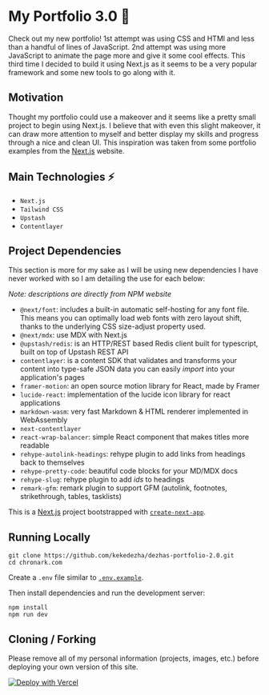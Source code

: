 # My Portfolio 3.0 🎉

Check out my new portfolio! 1st attempt was using CSS and HTMl and less than a handful of lines of JavaScript. 2nd attempt was using more JavaScript to animate the page more and give it some cool effects. This third time I decided to build it using Next.js as it seems to be a very popular framework and some new tools to go along with it. 

## Motivation

Thought my portfolio could use a makeover and it seems like a pretty small project to begin using Next.js. I believe that with even this slight makeover, it can draw more attention to myself and better display my skills and progress through a nice and clean UI. This inspiration was taken from some portfolio examples from the [Next.js](https://nextjs.org/) website. 

## Main Technologies ⚡️

- `Next.js`
- `Tailwind CSS`
- `Upstash`
- `Contentlayer`

## Project Dependencies

This section is more for my sake as I will be using new dependencies I have never worked with so I am detailing the use for each below:

*Note: descriptions are directly from NPM website*

- `@next/font`: includes a built-in automatic self-hosting for any font file. This means you can optimally load web fonts with zero layout shift, thanks to the underlying CSS size-adjust property used. 
- `@next/mdx`: use MDX with Next.js
- `@upstash/redis`: is an HTTP/REST based Redis client built for typescript, built on top of Upstash REST API
- `contentlayer`: is a content SDK that validates and transforms your content into type-safe JSON data you can easily *import* into your application's pages
- `framer-motion`: an open source motion library for React, made by Framer
- `lucide-react`: implementation of the lucide icon library for react applications
- `markdown-wasm`: very fast Markdown & HTML renderer implemented in WebAssembly
- `next-contentlayer`
- `react-wrap-balancer`: simple React component that makes titles more readable
- `rehype-autolink-headings`: rehype plugin to add links from headings back to themselves
- `rehype-pretty-code`: beautiful code blocks for your MD/MDX docs
- `rehype-slug`: rehype plugin to add *ids* to headings
- `remark-gfm`: remark plugin to support GFM (autolink, footnotes, strikethrough, tables, tasklists)

This is a [Next.js](https://nextjs.org/) project bootstrapped with [`create-next-app`](https://github.com/vercel/next.js/tree/canary/packages/create-next-app).

## Running Locally

```sh-session
git clone https://github.com/kekedezha/dezhas-portfolio-2.0.git
cd chronark.com
```

Create a `.env` file similar to [`.env.example`](https://github.com/chronark/chronark.com/blob/main/.env.example).

Then install dependencies and run the development server:
```sh-session
npm install
npm run dev
```

## Cloning / Forking

Please remove all of my personal information (projects, images, etc.) before deploying your own version of this site.

[![Deploy with Vercel](https://vercel.com/button)](https://vercel.com/new/upstash/clone?demo-title=Next.js%20Portfolio%20with%20Pageview%20Counter&demo-description=Portfolio%20site%20with%20pageview%20counter%2C%20built%20with%20Next.js%2013%20App%20Router%2C%20Contentlayer%2C%20and%20Upstash%20Redis.&demo-url=https%3A%2F%2Fchronark.com%2F&demo-image=%2F%2Fimages.ctfassets.net%2Fe5382hct74si%2F1DA8n5a6WaP9p1FXf9LmUY%2Fc6264fa2732355787bf657df92dda8a1%2FCleanShot_2023-04-17_at_14.17.37.png&project-name=Next.js%20Portfolio%20with%20Pageview%20Counter&repository-name=nextjs-portfolio-pageview-counter&repository-url=https%3A%2F%2Fgithub.com%2Fchronark%2Fchronark.com&from=templates&integration-ids=oac_V3R1GIpkoJorr6fqyiwdhl17)